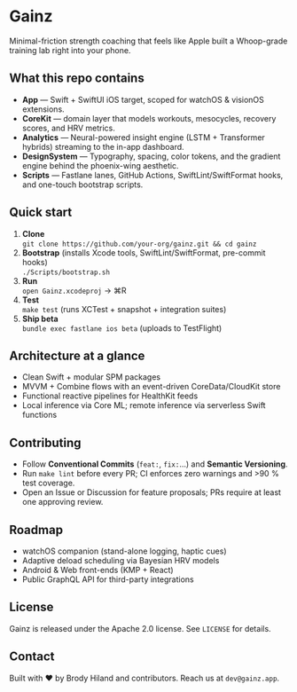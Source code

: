 # Gainz

Minimal-friction strength coaching that feels like Apple built a Whoop-grade training lab right into your phone.

## What this repo contains
- **App** — Swift + SwiftUI iOS target, scoped for watchOS & visionOS extensions.
- **CoreKit** — domain layer that models workouts, mesocycles, recovery scores, and HRV metrics.
- **Analytics** — Neural-powered insight engine (LSTM + Transformer hybrids) streaming to the in-app dashboard.
- **DesignSystem** — Typography, spacing, color tokens, and the gradient engine behind the phoenix-wing aesthetic.
- **Scripts** — Fastlane lanes, GitHub Actions, SwiftLint/SwiftFormat hooks, and one-touch bootstrap scripts.

## Quick start
1. **Clone**  
   `git clone https://github.com/your-org/gainz.git && cd gainz`
2. **Bootstrap** (installs Xcode tools, SwiftLint/SwiftFormat, pre-commit hooks)  
   `./Scripts/bootstrap.sh`
3. **Run**  
   `open Gainz.xcodeproj` → ⌘R
4. **Test**  
   `make test` (runs XCTest + snapshot + integration suites)
5. **Ship beta**  
   `bundle exec fastlane ios beta` (uploads to TestFlight)

## Architecture at a glance
- Clean Swift + modular SPM packages  
- MVVM + Combine flows with an event-driven CoreData/CloudKit store  
- Functional reactive pipelines for HealthKit feeds  
- Local inference via Core ML; remote inference via serverless Swift functions  

## Contributing
- Follow **Conventional Commits** (`feat:`, `fix:`…) and **Semantic Versioning**.
- Run `make lint` before every PR; CI enforces zero warnings and >90 % test coverage.
- Open an Issue or Discussion for feature proposals; PRs require at least one approving review.

## Roadmap
- watchOS companion (stand-alone logging, haptic cues)  
- Adaptive deload scheduling via Bayesian HRV models  
- Android & Web front-ends (KMP + React)  
- Public GraphQL API for third-party integrations

## License
Gainz is released under the Apache 2.0 license. See `LICENSE` for details.

## Contact
Built with ❤️ by Brody Hiland and contributors. Reach us at `dev@gainz.app`.

